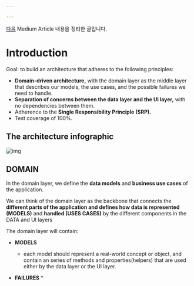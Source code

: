 ```yaml
---

---
```


[다음](https://gbaccetta.medium.com/flutter-scalable-app-guide-part-1-architecture-8f60a2bbfe04) Medium Article 내용을 정리한 글입니다. 

# Introduction

Goal: to build an architecture that adheres to the following principles:

* **Domain-driven architecture,** with the domain layer as the middle layer that describes our models, the use cases, and the possible failures we need to handle.
* **Separation of concerns between the data layer and the UI layer,** with no dependencies between them.
* Adherence to the **Single Responsibility Principle (SRP).**
* Test coverage of 100%.

## The architecture infographic

![img](https://miro.medium.com/v2/resize:fit:2000/1*b5DZevkwmfHi5XmC-YBhiQ.png)

## DOMAIN

In the domain layer, we define the **data models** and **business use cases** of the application. 

We can think of the domain layer as the backbone that connects the **different parts of the application and defines how data is represented (MODELS)** and **handled (USES CASES)** by the different components in the DATA and UI layers

The domain layer will contain:

* **MODELS**
  * each model should represent a real-world concept or object, and contain an series of methods and properties(helpers) that are used either by the data layer or the UI layer.

* **FAILURES**
  * 
